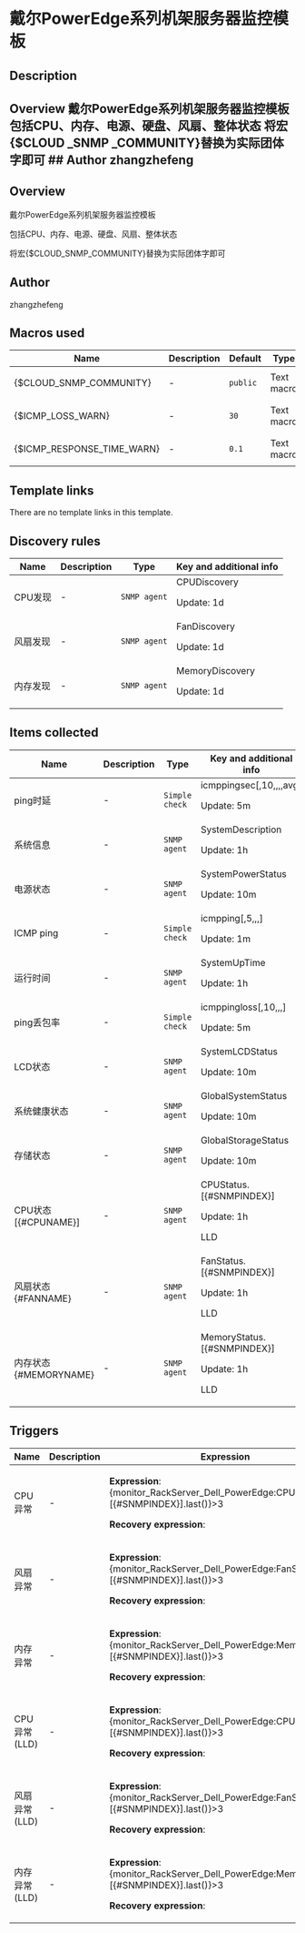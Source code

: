 # 戴尔PowerEdge系列机架服务器监控模板

## Description

## Overview 戴尔PowerEdge系列机架服务器监控模板 包括CPU、内存、电源、硬盘、风扇、整体状态 将宏{$CLOUD _SNMP _COMMUNITY}替换为实际团体字即可 ## Author zhangzhefeng 

## Overview

戴尔PowerEdge系列机架服务器监控模板


包括CPU、内存、电源、硬盘、风扇、整体状态


将宏{$CLOUD\_SNMP\_COMMUNITY}替换为实际团体字即可



## Author

zhangzhefeng

## Macros used

|Name|Description|Default|Type|
|----|-----------|-------|----|
|{$CLOUD_SNMP_COMMUNITY}|<p>-</p>|`public`|Text macro|
|{$ICMP_LOSS_WARN}|<p>-</p>|`30`|Text macro|
|{$ICMP_RESPONSE_TIME_WARN}|<p>-</p>|`0.1`|Text macro|
## Template links

There are no template links in this template.

## Discovery rules

|Name|Description|Type|Key and additional info|
|----|-----------|----|----|
|CPU发现|<p>-</p>|`SNMP agent`|CPUDiscovery<p>Update: 1d</p>|
|风扇发现|<p>-</p>|`SNMP agent`|FanDiscovery<p>Update: 1d</p>|
|内存发现|<p>-</p>|`SNMP agent`|MemoryDiscovery<p>Update: 1d</p>|
## Items collected

|Name|Description|Type|Key and additional info|
|----|-----------|----|----|
|ping时延|<p>-</p>|`Simple check`|icmppingsec[,10,,,,avg]<p>Update: 5m</p>|
|系统信息|<p>-</p>|`SNMP agent`|SystemDescription<p>Update: 1h</p>|
|电源状态|<p>-</p>|`SNMP agent`|SystemPowerStatus<p>Update: 10m</p>|
|ICMP ping|<p>-</p>|`Simple check`|icmpping[,5,,,]<p>Update: 1m</p>|
|运行时间|<p>-</p>|`SNMP agent`|SystemUpTime<p>Update: 1h</p>|
|ping丢包率|<p>-</p>|`Simple check`|icmppingloss[,10,,,]<p>Update: 5m</p>|
|LCD状态|<p>-</p>|`SNMP agent`|SystemLCDStatus<p>Update: 10m</p>|
|系统健康状态|<p>-</p>|`SNMP agent`|GlobalSystemStatus<p>Update: 10m</p>|
|存储状态|<p>-</p>|`SNMP agent`|GlobalStorageStatus<p>Update: 10m</p>|
|CPU状态 [{#CPUNAME}]|<p>-</p>|`SNMP agent`|CPUStatus.[{#SNMPINDEX}]<p>Update: 1h</p><p>LLD</p>|
|风扇状态 {#FANNAME}|<p>-</p>|`SNMP agent`|FanStatus.[{#SNMPINDEX}]<p>Update: 1h</p><p>LLD</p>|
|内存状态 {#MEMORYNAME}|<p>-</p>|`SNMP agent`|MemoryStatus.[{#SNMPINDEX}]<p>Update: 1h</p><p>LLD</p>|
## Triggers

|Name|Description|Expression|Priority|
|----|-----------|----------|--------|
|CPU异常|<p>-</p>|<p>**Expression**: {monitor_RackServer_Dell_PowerEdge:CPUStatus.[{#SNMPINDEX}].last()}>3</p><p>**Recovery expression**: </p>|high|
|风扇异常|<p>-</p>|<p>**Expression**: {monitor_RackServer_Dell_PowerEdge:FanStatus.[{#SNMPINDEX}].last()}>3</p><p>**Recovery expression**: </p>|high|
|内存异常|<p>-</p>|<p>**Expression**: {monitor_RackServer_Dell_PowerEdge:MemoryStatus.[{#SNMPINDEX}].last()}>3</p><p>**Recovery expression**: </p>|high|
|CPU异常 (LLD)|<p>-</p>|<p>**Expression**: {monitor_RackServer_Dell_PowerEdge:CPUStatus.[{#SNMPINDEX}].last()}>3</p><p>**Recovery expression**: </p>|high|
|风扇异常 (LLD)|<p>-</p>|<p>**Expression**: {monitor_RackServer_Dell_PowerEdge:FanStatus.[{#SNMPINDEX}].last()}>3</p><p>**Recovery expression**: </p>|high|
|内存异常 (LLD)|<p>-</p>|<p>**Expression**: {monitor_RackServer_Dell_PowerEdge:MemoryStatus.[{#SNMPINDEX}].last()}>3</p><p>**Recovery expression**: </p>|high|
